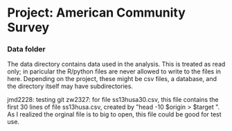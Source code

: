 # Project: American Community Survey
### Data folder

The data directory contains data used in the analysis. This is treated as read only; in paricular the R/python files are never allowed to write to the files in here. Depending on the project, these might be csv files, a database, and the directory itself may have subdirectories.

jmd2228: testing git
zw2327: for file ss13husa30.csv, this file contains the first 30 lines of file ss13husa.csv, created by "head -10 $origin  > $target ". As I realized the orginal file is to big to open, this file could be good for test use.
